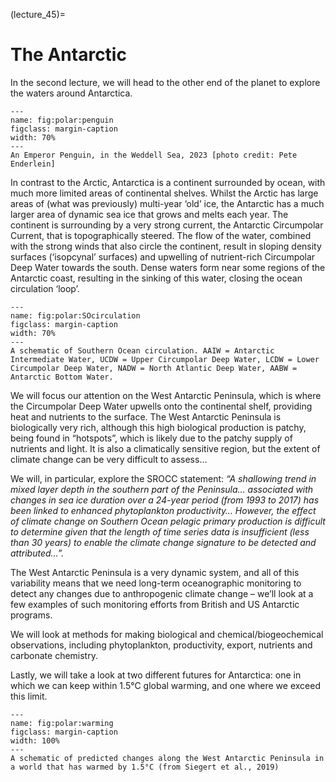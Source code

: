 (lecture_45)=
# The Antarctic

In the second lecture, we will head to the other end of the planet to explore the waters around Antarctica.

```{figure} figures/image1.jpeg
---
name: fig:polar:penguin
figclass: margin-caption
width: 70%
---
An Emperor Penguin, in the Weddell Sea, 2023 [photo credit: Pete Enderlein]
```

In contrast to the Arctic, Antarctica is a continent surrounded by ocean, with much more limited areas of continental shelves. Whilst the Arctic has large areas of (what was previously) multi-year ‘old’ ice, the Antarctic has a much larger area of dynamic sea ice that grows and melts each year. The continent is surrounding by a very strong current, the Antarctic Circumpolar Current, that is topographically steered. The flow of the water, combined with the strong winds that also circle the continent, result in sloping density surfaces (‘isopcynal’ surfaces) and upwelling of nutrient-rich Circumpolar Deep Water towards the south. Dense waters form near some regions of the Antarctic coast, resulting in the sinking of this water, closing the ocean circulation ‘loop’.

```{figure} figures/image4.jpeg
---
name: fig:polar:SOcirculation
figclass: margin-caption
width: 70%
---
A schematic of Southern Ocean circulation. AAIW = Antarctic Intermediate Water, UCDW = Upper Circumpolar Deep Water, LCDW = Lower Circumpolar Deep Water, NADW = North Atlantic Deep Water, AABW = Antarctic Bottom Water.
```

We will focus our attention on the West Antarctic Peninsula, which is where the Circumpolar Deep Water upwells onto the continental shelf, providing heat and nutrients to the surface. The West Antarctic Peninsula is biologically very rich, although this high biological production is patchy, being found in “hotspots”, which is likely due to the patchy supply of nutrients and light. It is also a climatically sensitive region, but the extent of climate change can be very difficult to assess…

We will, in particular, explore the SROCC statement: *“A shallowing trend in mixed layer depth in the southern part of the Peninsula… associated with changes in sea ice duration over a 24-year period (from 1993 to 2017) has been linked to enhanced phytoplankton productivity… However, the effect of climate change on Southern Ocean pelagic primary production is difficult to determine given that the length of time series data is insufficient (less than 30 years) to enable the climate change signature to be detected and attributed...”.*

The West Antarctic Peninsula is a very dynamic system, and all of this variability means that we need long-term oceanographic monitoring to detect any changes due to anthropogenic climate change – we’ll look at a few examples of such monitoring efforts from British and US Antarctic programs.

We will look at methods for making biological and chemical/biogeochemical observations, including phytoplankton, productivity, export, nutrients and carbonate chemistry.

Lastly, we will take a look at two different futures for Antarctica: one in which we can keep within 1.5°C global warming, and one where we exceed this limit.

```{figure} figures/image5.png
---
name: fig:polar:warming
figclass: margin-caption
width: 100%
---
A schematic of predicted changes along the West Antarctic Peninsula in a world that has warmed by 1.5°C (from Siegert et al., 2019)
```